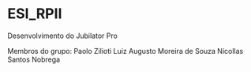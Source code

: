 # ESI_RPII
Desenvolvimento do Jubilator Pro

Membros do grupo:
Paolo Zilioti
Luiz Augusto Moreira de Souza
Nicollas Santos Nobrega 